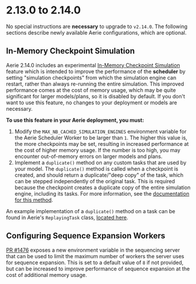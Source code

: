 # 2.13.0 to 2.14.0

No special instructions are **necessary** to upgrade to `v2.14.0`. The following sections describe newly available Aerie configurations, which are optional.

## In-Memory Checkpoint Simulation

Aerie 2.14.0 includes an experimental [In-Memory Checkpoint Simulation](https://github.com/NASA-AMMOS/aerie/pull/1323) feature which is intended to improve the performance of the **scheduler** by setting "simulation checkpoints" from which the simulation engine can restart, rather than always re-running the entire simulation. This improved performance comes at the cost of memory usage, which may be quite significant for larger models/plans, so it is disabled by default. If you don't want to use this feature, no changes to your deployment or models are necessary.

**To use this feature in your Aerie deployment, you must:**

1. Modify the `MAX_NB_CACHED_SIMULATION_ENGINES` environment variable for the Aerie Scheduler Worker to be larger than `1`. The higher this value is, the more checkpoints may be set, resulting in increased performance at the cost of higher memory usage. If the number is too high, you may encounter out-of-memory errors on larger models and plans.
2. Implement a `duplicate()` method on any custom tasks that are used by your model. The `duplicate()` method is called when a checkpoint is created, and should return a duplicate/"deep copy" of the task, which can be stepped independently of the original task. This is required because the checkpoint creates a duplicate copy of the entire simulation engine, including its tasks. For more information, see the [documentation for this method](https://github.com/NASA-AMMOS/aerie/blob/2b8a5945fdb51c724768d55abc84ea9cab86338c/merlin-sdk/src/main/java/gov/nasa/jpl/aerie/merlin/protocol/model/Task.java#L37).

An example implementation of a `duplicate()` method on a task can be found in Aerie's `ReplayingTask` class, [located here](https://github.com/NASA-AMMOS/aerie/blob/develop/merlin-framework/src/main/java/gov/nasa/jpl/aerie/merlin/framework/ReplayingTask.java#L75).

## Configuring Sequence Expansion Workers

[PR #1476](https://github.com/NASA-AMMOS/aerie/pull/1476) exposes a new environment variable in the sequencing server that can be used to limit the maximum number of workers the server uses for sequence expansion. This is set to a default value of `8` if not provided, but can be increased to improve performance of sequence expansion at the cost of additional memory usage.  

